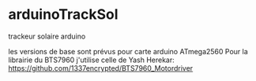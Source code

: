 # arduinoTrackSol
trackeur solaire arduino

les versions de base sont prévus pour carte arduino ATmega2560
Pour la librairie du BTS7960 j'utilise celle de Yash Herekar: 
https://github.com/1337encrypted/BTS7960_Motordriver

